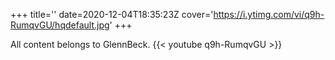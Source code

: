 +++
title=''
date=2020-12-04T18:35:23Z
cover='https://i.ytimg.com/vi/q9h-RumqvGU/hqdefault.jpg'
+++

All content belongs to GlennBeck.
{{< youtube q9h-RumqvGU >}}
